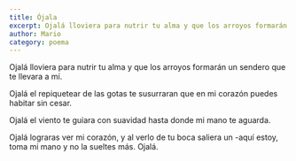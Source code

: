 ```yaml
---
title: Ójala
excerpt: Ojalá lloviera para nutrir tu alma y que los arroyos formarán un sendero que te llevara a mí.
author: Mario
category: poema
---
```


Ojalá lloviera para nutrir tu alma y que los arroyos formarán un sendero que te llevara a mí.

Ojalá el repiquetear de las gotas te susurraran que en mi corazón puedes habitar sin cesar. 

Ojalá el viento te guiara con suavidad hasta donde mi mano te aguarda.

Ojalá lograras ver mi corazón, y al verlo de tu boca saliera un -aquí estoy, toma mi mano y no la sueltes más.
Ojalá.
